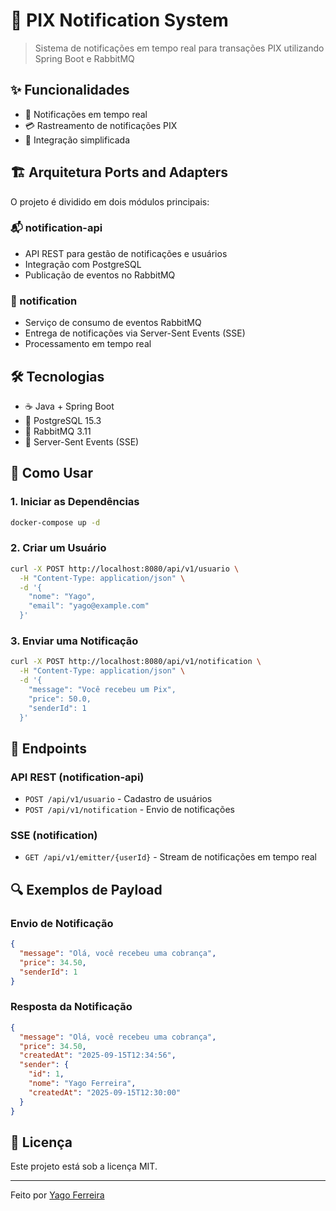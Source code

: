 # 🚀 PIX Notification System

> Sistema de notificações em tempo real para transações PIX utilizando Spring Boot e RabbitMQ

## ✨ Funcionalidades

- 📱 Notificações em tempo real
- 💳 Rastreamento de notificações PIX
- 🔄 Integração simplificada

## 🏗️ Arquitetura Ports and Adapters

O projeto é dividido em dois módulos principais:

### 📬 notification-api
- API REST para gestão de notificações e usuários
- Integração com PostgreSQL
- Publicação de eventos no RabbitMQ

### 📲 notification
- Serviço de consumo de eventos RabbitMQ
- Entrega de notificações via Server-Sent Events (SSE)
- Processamento em tempo real

## 🛠️ Tecnologias

- ☕ Java + Spring Boot
- 🐘 PostgreSQL 15.3
- 🐰 RabbitMQ 3.11
- 📡 Server-Sent Events (SSE)

## 🚀 Como Usar

### 1. Iniciar as Dependências
```bash
docker-compose up -d
```

### 2. Criar um Usuário
```bash
curl -X POST http://localhost:8080/api/v1/usuario \
  -H "Content-Type: application/json" \
  -d '{
    "nome": "Yago",
    "email": "yago@example.com"
  }'
```

### 3. Enviar uma Notificação
```bash
curl -X POST http://localhost:8080/api/v1/notification \
  -H "Content-Type: application/json" \
  -d '{
    "message": "Você recebeu um Pix",
    "price": 50.0,
    "senderId": 1
  }'
```

## 📡 Endpoints

### API REST (notification-api)
- `POST /api/v1/usuario` - Cadastro de usuários
- `POST /api/v1/notification` - Envio de notificações

### SSE (notification)
- `GET /api/v1/emitter/{userId}` - Stream de notificações em tempo real

## 🔍 Exemplos de Payload

### Envio de Notificação
```json
{
  "message": "Olá, você recebeu uma cobrança",
  "price": 34.50,
  "senderId": 1
}
```

### Resposta da Notificação
```json
{
  "message": "Olá, você recebeu uma cobrança",
  "price": 34.50,
  "createdAt": "2025-09-15T12:34:56",
  "sender": {
    "id": 1,
    "nome": "Yago Ferreira",
    "createdAt": "2025-09-15T12:30:00"
  }
}
```

## 📝 Licença

Este projeto está sob a licença MIT.

---

Feito por [Yago Ferreira](https://github.com/YagoFerre)
